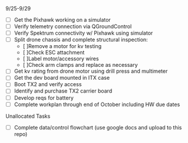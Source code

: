 9/25-9/29
- [ ] Get the Pixhawk working on a simulator
- [ ] Verify telemetry connection via QGroundControl
- [ ] Verify Spektrum connectivity w/ Pixhawk using simulator
- [ ] Split drone chassis and complete structural inspection: 
    - [ ]Remove a motor for kv testing
    - [ ]Check ESC attachment
    - [ ]Label motor/accessory wires
    - [ ]Check arm clamps and replace as necessary
- [ ] Get kv rating from drone motor using drill press and multimeter
- [ ] Get the dev board mounted in ITX case
- [ ] Boot TX2 and verify access
- [ ] Identify and purchase TX2 carrier board
- [ ] Develop reqs for battery
- [ ] Complete workplan through end of October including HW due dates

Unallocated Tasks
- [ ] Complete data/control flowchart (use google docs and upload to this repo)
